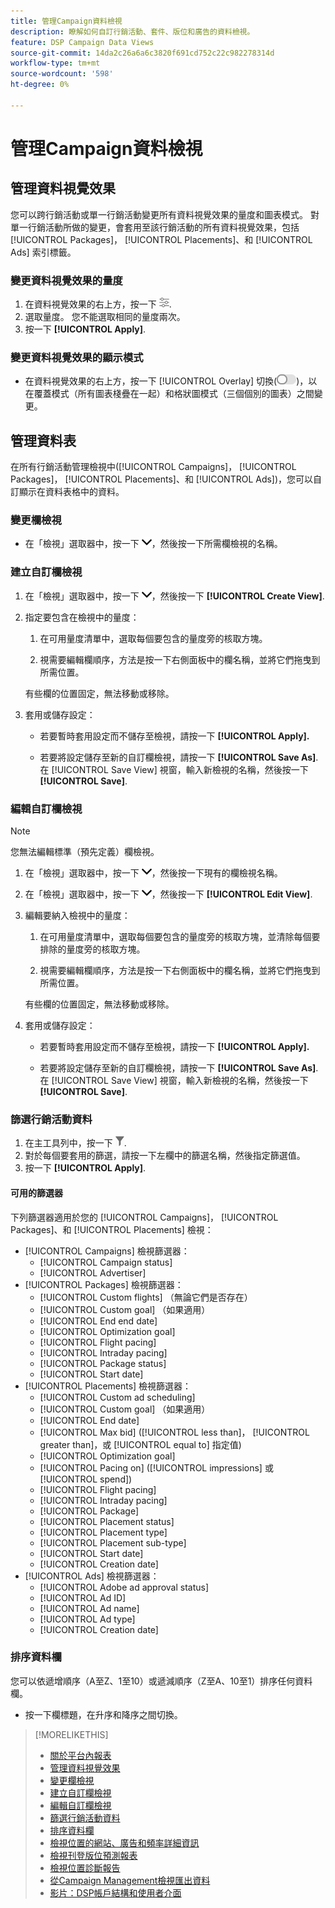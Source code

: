 ```yaml
---
title: 管理Campaign資料檢視
description: 瞭解如何自訂行銷活動、套件、版位和廣告的資料檢視。
feature: DSP Campaign Data Views
source-git-commit: 14da2c26a6a6c3820f691cd752c22c982278314d
workflow-type: tm+mt
source-wordcount: '598'
ht-degree: 0%

---
```



# 管理Campaign資料檢視

## 管理資料視覺效果

您可以跨行銷活動或單一行銷活動變更所有資料視覺效果的量度和圖表模式。 對單一行銷活動所做的變更，會套用至該行銷活動的所有資料視覺效果，包括 [!UICONTROL Packages]， [!UICONTROL Placements]、和 [!UICONTROL Ads] 索引標籤。

### 變更資料視覺效果的量度

1. 在資料視覺效果的右上方，按一下 ![設定](/help/dsp/assets/settings-chart.png).
1. 選取量度。
您不能選取相同的量度兩次。
1. 按一下 **[!UICONTROL Apply]**.

### 變更資料視覺效果的顯示模式

* 在資料視覺效果的右上方，按一下 [!UICONTROL Overlay] 切換(![重疊切換](/help/dsp/assets/overlay.png))，以在覆蓋模式（所有圖表棧疊在一起）和格狀圖模式（三個個別的圖表）之間變更。

## 管理資料表

在所有行銷活動管理檢視中([!UICONTROL Campaigns]， [!UICONTROL Packages]， [!UICONTROL Placements]、和 [!UICONTROL Ads])，您可以自訂顯示在資料表格中的資料。

### 變更欄檢視

* 在「檢視」選取器中，按一下 ![向下鍵](/help/dsp/assets/chevron-down.png)，然後按一下所需欄檢視的名稱。

### 建立自訂欄檢視

1. 在「檢視」選取器中，按一下 ![向下鍵](/help/dsp/assets/chevron-down.png)，然後按一下 **[!UICONTROL Create View]**.

1. 指定要包含在檢視中的量度：

   1. 在可用量度清單中，選取每個要包含的量度旁的核取方塊。

   1. 視需要編輯欄順序，方法是按一下右側面板中的欄名稱，並將它們拖曳到所需位置。

   有些欄的位置固定，無法移動或移除。

1. 套用或儲存設定：

   * 若要暫時套用設定而不儲存至檢視，請按一下 **[!UICONTROL Apply].**

   * 若要將設定儲存至新的自訂欄檢視，請按一下 **[!UICONTROL Save As]**. 在 [!UICONTROL Save View] 視窗，輸入新檢視的名稱，然後按一下 **[!UICONTROL Save]**.

### 編輯自訂欄檢視

>[!NOTE]
>
>您無法編輯標準（預先定義）欄檢視。

1. 在「檢視」選取器中，按一下 ![向下鍵](/help/dsp/assets/chevron-down.png)，然後按一下現有的欄檢視名稱。

1. 在「檢視」選取器中，按一下 ![向下鍵](/help/dsp/assets/chevron-down.png)，然後按一下 **[!UICONTROL Edit View]**.

1. 編輯要納入檢視中的量度：

   1. 在可用量度清單中，選取每個要包含的量度旁的核取方塊，並清除每個要排除的量度旁的核取方塊。

   1. 視需要編輯欄順序，方法是按一下右側面板中的欄名稱，並將它們拖曳到所需位置。

   有些欄的位置固定，無法移動或移除。

1. 套用或儲存設定：

   * 若要暫時套用設定而不儲存至檢視，請按一下 **[!UICONTROL Apply].**

   * 若要將設定儲存至新的自訂欄檢視，請按一下 **[!UICONTROL Save As]**. 在 [!UICONTROL Save View] 視窗，輸入新檢視的名稱，然後按一下 **[!UICONTROL Save]**.

### 篩選行銷活動資料

1. 在主工具列中，按一下 ![篩選按鈕](/help/dsp/assets/filter.png).
1. 對於每個要套用的篩選，請按一下左欄中的篩選名稱，然後指定篩選值。
1. 按一下 **[!UICONTROL Apply]**.

#### 可用的篩選器

下列篩選器適用於您的 [!UICONTROL Campaigns]， [!UICONTROL Packages]、和 [!UICONTROL Placements] 檢視：

* [!UICONTROL Campaigns] 檢視篩選器：
   * [!UICONTROL Campaign status]
   * [!UICONTROL Advertiser]
* [!UICONTROL Packages] 檢視篩選器：
   * [!UICONTROL Custom flights] （無論它們是否存在）
   * [!UICONTROL Custom goal] （如果適用）
   * [!UICONTROL End end date]
   * [!UICONTROL Optimization goal]
   * [!UICONTROL Flight pacing]
   * [!UICONTROL Intraday pacing]
   * [!UICONTROL Package status]
   * [!UICONTROL Start date]
* [!UICONTROL Placements] 檢視篩選器：
   * [!UICONTROL Custom ad scheduling]
   * [!UICONTROL Custom goal] （如果適用）
   * [!UICONTROL End date]
   * [!UICONTROL Max bid] ([!UICONTROL less than]， [!UICONTROL greater than]，或 [!UICONTROL equal to] 指定值)
   * [!UICONTROL Optimization goal]
   * [!UICONTROL Pacing on] ([!UICONTROL impressions] 或 [!UICONTROL spend])
   * [!UICONTROL Flight pacing]
   * [!UICONTROL Intraday pacing]
   * [!UICONTROL Package]
   * [!UICONTROL Placement status]
   * [!UICONTROL Placement type]
   * [!UICONTROL Placement sub-type]
   * [!UICONTROL Start date]
   * [!UICONTROL Creation date]
* [!UICONTROL Ads] 檢視篩選器：
   * [!UICONTROL Adobe ad approval status]
   * [!UICONTROL Ad ID]
   * [!UICONTROL Ad name]
   * [!UICONTROL Ad type]
   * [!UICONTROL Creation date]

### 排序資料欄

您可以依遞增順序（A至Z、1至10）或遞減順序（Z至A、10至1）排序任何資料欄。

* 按一下欄標題，在升序和降序之間切換。

<!-- add more links-->

>[!MORELIKETHIS]
>
>* [關於平台內報表](campaign-reports-about.md)
>* [管理資料視覺效果](/help/dsp/campaign-management/reports/campaign-data-visualization-manage.md)
>* [變更欄檢視](column-view-change.md)
>* [建立自訂欄檢視](column-view-create.md)
>* [編輯自訂欄檢視](/help/dsp/campaign-management/reports/column-view-edit.md)
>* [篩選行銷活動資料](campaign-data-filter.md)
>* [排序資料欄](campaign-data-sort.md)
>* [檢視位置的網站、廣告和頻率詳細資訊](placement-details-view.md)
>* [檢視刊登版位預測報表](/help/dsp/campaign-management/reports/placement-forecast.md)
>* [檢視位置診斷報告](placement-diagnostics.md)
>* [從Campaign Management檢視匯出資料](campaign-export-data.md)
>* [影片：DSP帳戶結構和使用者介面](https://experienceleague.adobe.com/docs/advertising-learn/tutorials/dsp/ui.html)
